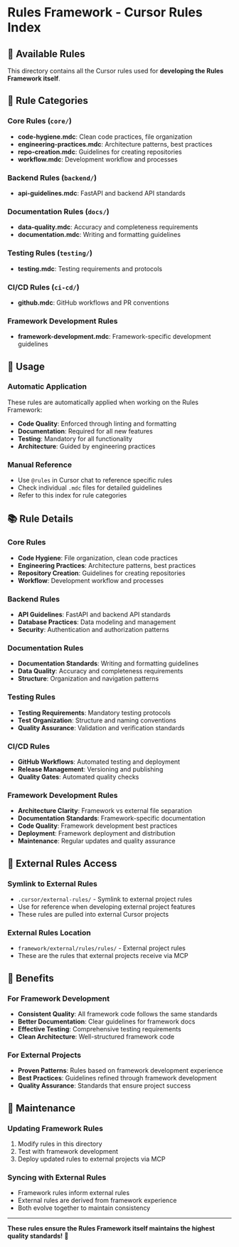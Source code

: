 # Rules Framework - Cursor Rules Index

## 🎯 Available Rules

This directory contains all the Cursor rules used for **developing the Rules Framework itself**.

## 📁 Rule Categories

### Core Rules (`core/`)
- **code-hygiene.mdc**: Clean code practices, file organization
- **engineering-practices.mdc**: Architecture patterns, best practices
- **repo-creation.mdc**: Guidelines for creating repositories
- **workflow.mdc**: Development workflow and processes

### Backend Rules (`backend/`)
- **api-guidelines.mdc**: FastAPI and backend API standards

### Documentation Rules (`docs/`)
- **data-quality.mdc**: Accuracy and completeness requirements
- **documentation.mdc**: Writing and formatting guidelines

### Testing Rules (`testing/`)
- **testing.mdc**: Testing requirements and protocols

### CI/CD Rules (`ci-cd/`)
- **github.mdc**: GitHub workflows and PR conventions

### Framework Development Rules
- **framework-development.mdc**: Framework-specific development guidelines

## 🔧 Usage

### Automatic Application
These rules are automatically applied when working on the Rules Framework:
- **Code Quality**: Enforced through linting and formatting
- **Documentation**: Required for all new features
- **Testing**: Mandatory for all functionality
- **Architecture**: Guided by engineering practices

### Manual Reference
- Use `@rules` in Cursor chat to reference specific rules
- Check individual `.mdc` files for detailed guidelines
- Refer to this index for rule categories

## 📚 Rule Details

### Core Rules
- **Code Hygiene**: File organization, clean code practices
- **Engineering Practices**: Architecture patterns, best practices
- **Repository Creation**: Guidelines for creating repositories
- **Workflow**: Development workflow and processes

### Backend Rules
- **API Guidelines**: FastAPI and backend API standards
- **Database Practices**: Data modeling and management
- **Security**: Authentication and authorization patterns

### Documentation Rules
- **Documentation Standards**: Writing and formatting guidelines
- **Data Quality**: Accuracy and completeness requirements
- **Structure**: Organization and navigation patterns

### Testing Rules
- **Testing Requirements**: Mandatory testing protocols
- **Test Organization**: Structure and naming conventions
- **Quality Assurance**: Validation and verification standards

### CI/CD Rules
- **GitHub Workflows**: Automated testing and deployment
- **Release Management**: Versioning and publishing
- **Quality Gates**: Automated quality checks

### Framework Development Rules
- **Architecture Clarity**: Framework vs external file separation
- **Documentation Standards**: Framework-specific documentation
- **Code Quality**: Framework development best practices
- **Deployment**: Framework deployment and distribution
- **Maintenance**: Regular updates and quality assurance

## 🔄 External Rules Access

### Symlink to External Rules
- `.cursor/external-rules/` - Symlink to external project rules
- Use for reference when developing external project features
- These rules are pulled into external Cursor projects

### External Rules Location
- `framework/external/rules/rules/` - External project rules
- These are the rules that external projects receive via MCP

## 🚀 Benefits

### For Framework Development
- **Consistent Quality**: All framework code follows the same standards
- **Better Documentation**: Clear guidelines for framework docs
- **Effective Testing**: Comprehensive testing requirements
- **Clean Architecture**: Well-structured framework code

### For External Projects
- **Proven Patterns**: Rules based on framework development experience
- **Best Practices**: Guidelines refined through framework development
- **Quality Assurance**: Standards that ensure project success

## 🔧 Maintenance

### Updating Framework Rules
1. Modify rules in this directory
2. Test with framework development
3. Deploy updated rules to external projects via MCP

### Syncing with External Rules
- Framework rules inform external rules
- External rules are derived from framework experience
- Both evolve together to maintain consistency

---

**These rules ensure the Rules Framework itself maintains the highest quality standards!** 🎯
